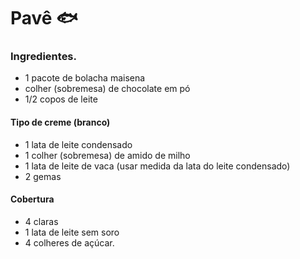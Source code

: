 # Pavê :fish:

### Ingredientes.



-  1 pacote de bolacha maisena
-  colher (sobremesa) de chocolate em pó
- 1/2 copos de leite



#### Tipo de creme (branco)

- 1 lata de leite condensado 
- 1 colher (sobremesa) de amido de milho
- 1 lata de leite de vaca (usar medida da lata do leite condensado)
- 2 gemas

 #### Cobertura 

- 4 claras 
- 1 lata de leite sem soro 
- 4 colheres de açúcar. 


